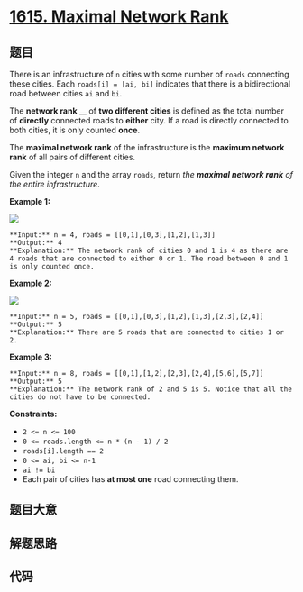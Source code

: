 # [1615. Maximal Network Rank](https://leetcode.com/problems/maximal-network-rank)

## 题目

There is an infrastructure of `n` cities with some number of `roads`
connecting these cities. Each `roads[i] = [ai, bi]` indicates that there is a
bidirectional road between cities `ai` and `bi`.

The **network rank** __ of **two different cities** is defined as the total
number of  **directly** connected roads to **either** city. If a road is
directly connected to both cities, it is only counted **once**.

The **maximal network rank** of the infrastructure is the **maximum network
rank** of all pairs of different cities.

Given the integer `n` and the array `roads`, return _the **maximal network
rank** of the entire infrastructure_.



**Example 1:**

**![](https://assets.leetcode.com/uploads/2020/09/21/ex1.png)**

    
    
    **Input:** n = 4, roads = [[0,1],[0,3],[1,2],[1,3]]
    **Output:** 4
    **Explanation:** The network rank of cities 0 and 1 is 4 as there are 4 roads that are connected to either 0 or 1. The road between 0 and 1 is only counted once.
    

**Example 2:**

**![](https://assets.leetcode.com/uploads/2020/09/21/ex2.png)**

    
    
    **Input:** n = 5, roads = [[0,1],[0,3],[1,2],[1,3],[2,3],[2,4]]
    **Output:** 5
    **Explanation:** There are 5 roads that are connected to cities 1 or 2.
    

**Example 3:**

    
    
    **Input:** n = 8, roads = [[0,1],[1,2],[2,3],[2,4],[5,6],[5,7]]
    **Output:** 5
    **Explanation:** The network rank of 2 and 5 is 5. Notice that all the cities do not have to be connected.
    



**Constraints:**

  * `2 <= n <= 100`
  * `0 <= roads.length <= n * (n - 1) / 2`
  * `roads[i].length == 2`
  * `0 <= ai, bi <= n-1`
  * `ai != bi`
  * Each pair of cities has **at most one** road connecting them.


## 题目大意

## 解题思路

## 代码

```javascript

```
